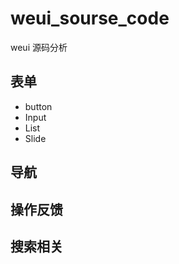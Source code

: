 # weui_sourse_code
weui  源码分析

## 表单
   - button
   - Input
   - List
   - Slide


## 导航

## 操作反馈

## 搜索相关
